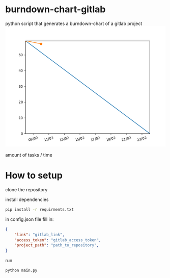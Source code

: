 # burndown-chart-gitlab
python script that generates a burndown-chart of a gitlab project
![amount of tasks/ time](chart.png)

amount of tasks / time

# How to setup
clone the repository 

install dependencies
```sh
pip install -r requirments.txt
```

in config.json file fill in:
```json
{
    "link": "gitlab_link",
    "access_token": "gitlab_access_token",
    "project_path": "path_to_repository",
}
```

run 
```sh
python main.py
```
